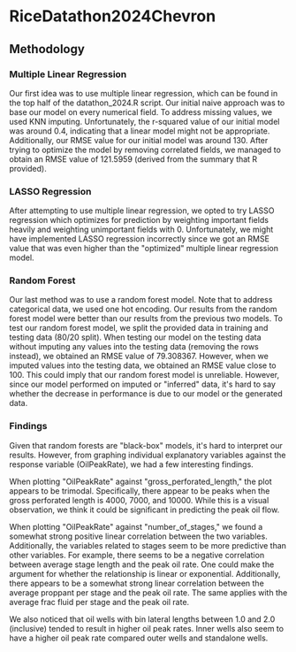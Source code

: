 # RiceDatathon2024Chevron

## Methodology

### Multiple Linear Regression

Our first idea was to use multiple linear regression, which can be found in the
top half of the datathon\_2024.R script. Our initial naive approach was to
base our model on every numerical field. To address missing values, we used
KNN imputing. Unfortunately, the r-squared value of our initial model was 
around 0.4, indicating that a linear model might not be appropriate. 
Additionally, our RMSE value for our initial model was around 130. After 
trying to optimize the model by removing correlated fields, we managed to
obtain an RMSE value of 121.5959 (derived from the summary that R provided).

### LASSO Regression

After attempting to use multiple linear regression, we opted to try LASSO
regression which optimizes for prediction by weighting important fields
heavily and weighting unimportant fields with 0. Unfortunately, we might
have implemented LASSO regression incorrectly since we got an RMSE value
that was even higher than the "optimized" multiple linear regression model. 

### Random Forest

Our last method was to use a random forest model. Note that to address 
categorical data, we used one hot encoding. Our results from the random forest
model were better than our results from the previous two models. To test our
random forest model, we split the provided data in training and testing data 
(80/20 split). When testing our model on the testing data without imputing any
values into the testing data (removing the rows instead), we obtained an RMSE
value of 79.308367. However, when we imputed values into the testing data, we
obtained an RMSE value close to 100. This could imply that our random forest
model is unreliable. However, since our model performed on imputed or "inferred"
data, it's hard to say whether the decrease in performance is due to our model
or the generated data.

### Findings

Given that random forests are "black-box" models, it's hard to interpret our
results. However, from graphing individual explanatory variables against the
response variable (OilPeakRate), we had a few interesting findings.

When plotting "OilPeakRate" against "gross\_perforated\_length," the plot
appears to be trimodal. Specifically, there appear to be peaks when the
gross perforated length is 4000, 7000, and 10000. While this is a visual
observation, we think it could be significant in predicting the peak oil flow.

When plotting "OilPeakRate" against "number\_of\_stages," we found a somewhat
strong positive linear correlation between the two variables. Additionally,
the variables related to stages seem to be more predictive than other 
variables. For example, there seems to be a negative correlation between
average stage length and the peak oil rate. One could make the argument for
whether the relationship is linear or exponential. Additionally, there appears
to be a somewhat strong linear correlation between the average proppant per
stage and the peak oil rate. The same applies with the average frac fluid per
stage and the peak oil rate. 

We also noticed that oil wells with bin lateral lengths between 1.0 and 2.0 
(inclusive) tended to result in higher oil peak rates. Inner wells also seem
to have a higher oil peak rate compared outer wells and standalone wells. 


